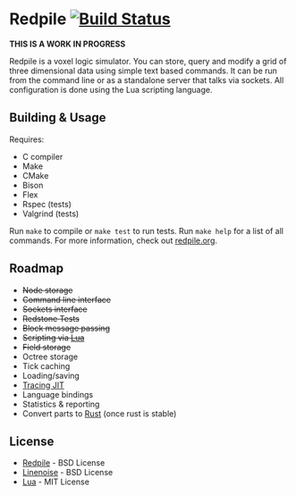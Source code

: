 Redpile [![Build Status](https://travis-ci.org/Nullreff/redpile.svg?branch=master)](https://travis-ci.org/Nullreff/redpile)
=======

**THIS IS A WORK IN PROGRESS**

Redpile is a voxel logic simulator.
You can store, query and modify a grid of three dimensional data using simple text based commands.
It can be run from the command line or as a standalone server that talks via sockets.
All configuration is done using the Lua scripting language.

Building & Usage
----------------

Requires:

* C compiler
* Make
* CMake
* Bison
* Flex
* Rspec (tests)
* Valgrind (tests)

Run `make` to compile or `make test` to run tests.  Run `make help` for a list of all commands.
For more information, check out [redpile.org](http://redpile.org/).

Roadmap
-------

* ~~Node storage~~
* ~~Command line interface~~
* ~~Sockets interface~~
* ~~Redstone Tests~~
* ~~Block message passing~~
* ~~Scripting via [Lua](http://www.lua.org/)~~
* ~~Field storage~~
* Octree storage
* Tick caching
* Loading/saving
* [Tracing JIT](http://en.wikipedia.org/wiki/Tracing_just-in-time_compilation)
* Language bindings
* Statistics & reporting
* Convert parts to [Rust](http://www.rust-lang.org/) (once rust is stable)

License
-------

* [Redpile](http://redpile.org/) - BSD License
* [Linenoise](https://github.com/antirez/linenoise/) - BSD License
* [Lua](http://www.lua.org/) - MIT License

